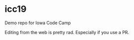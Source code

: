# icc19
Demo repo for Iowa Code Camp

Editing from the web is pretty rad.
Especially if you use a PR.
